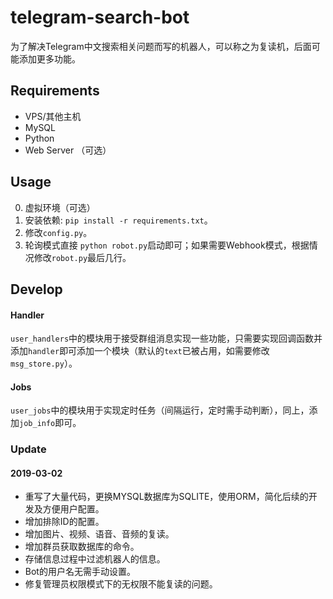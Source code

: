 # telegram-search-bot

为了解决Telegram中文搜索相关问题而写的机器人，可以称之为复读机，后面可能添加更多功能。

## Requirements
- VPS/其他主机
- MySQL
- Python
- Web Server （可选）


## Usage
0. 虚拟环境（可选）
1. 安装依赖: `pip install -r requirements.txt`。
2. 修改`config.py`。
3. 轮询模式直接 `python robot.py`启动即可；如果需要Webhook模式，根据情况修改`robot.py`最后几行。

## Develop
#### Handler
`user_handlers`中的模块用于接受群组消息实现一些功能，只需要实现回调函数并添加`handler`即可添加一个模块（默认的`text`已被占用，如需要修改`msg_store.py`）。

#### Jobs
`user_jobs`中的模块用于实现定时任务（间隔运行，定时需手动判断），同上，添加`job_info`即可。
 

### Update

#### 2019-03-02
- 重写了大量代码，更换MYSQL数据库为SQLITE，使用ORM，简化后续的开发及方便用户配置。
- 增加排除ID的配置。
- 增加图片、视频、语音、音频的复读。
- 增加群员获取数据库的命令。
- 存储信息过程中过滤机器人的信息。
- Bot的用户名无需手动设置。
- 修复管理员权限模式下的无权限不能复读的问题。 


